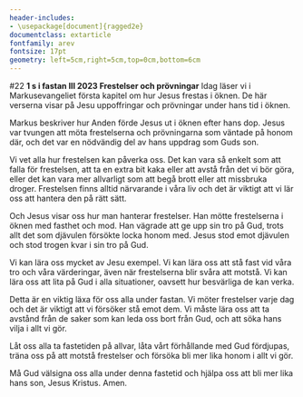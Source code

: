 ```yaml
---
header-includes:
- \usepackage[document]{ragged2e}
documentclass: extarticle
fontfamily: arev
fontsize: 17pt
geometry: left=5cm,right=5cm,top=0cm,bottom=6cm
---
```



#22 **1 s i fastan III 2023 Frestelser och prövningar**
Idag läser vi i Markusevangeliet första kapitel om hur Jesus frestas i öknen. De här verserna visar på Jesu uppoffringar och prövningar under hans tid i öknen.

Markus beskriver hur Anden förde Jesus ut i öknen efter hans dop. Jesus var tvungen att möta frestelserna och prövningarna som väntade på honom där, och det var en nödvändig del av hans uppdrag som Guds son.

Vi vet alla hur frestelsen kan påverka oss. Det kan vara så enkelt som att falla för frestelsen, att ta en extra bit kaka eller att avstå från det vi bör göra, eller det kan vara mer allvarligt som att begå brott eller att missbruka droger. Frestelsen finns alltid närvarande i våra liv och det är viktigt att vi lär oss att hantera den på rätt sätt.

Och Jesus visar oss hur man hanterar frestelser. Han mötte frestelserna i öknen med fasthet och mod. Han vägrade att ge upp sin tro på Gud, trots allt det som djävulen försökte locka honom med. Jesus stod emot djävulen och stod trogen kvar i sin tro på Gud.

Vi kan lära oss mycket av Jesu exempel. Vi kan lära oss att stå fast vid våra tro och våra värderingar, även när frestelserna blir svåra att motstå. Vi kan lära oss att lita på Gud i alla situationer, oavsett hur besvärliga de kan verka.

Detta är en viktig läxa för oss alla under fastan. Vi möter frestelser varje dag och det är viktigt att vi försöker stå emot dem. Vi måste lära oss att ta avstånd från de saker som kan leda oss bort från Gud, och att söka hans vilja i allt vi gör.

Låt oss alla ta fastetiden på allvar, låta vårt förhållande med Gud fördjupas, träna oss på att motstå frestelser och försöka bli mer lika honom i allt vi gör.

Må Gud välsigna oss alla under denna fastetid och hjälpa oss att bli mer lika hans son, Jesus Kristus. Amen.
